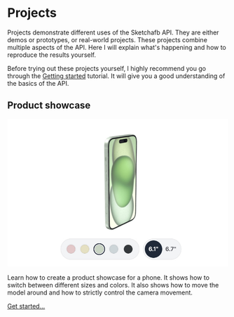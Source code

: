 # Projects

Projects demonstrate different uses of the Sketchafb API. They are either demos or prototypes, or real-world projects. These projects combine multiple aspects of the API. Here I will explain what's happening and how to reproduce the results yourself.

Before trying out these projects yourself, I highly recommend you go through the [Getting started](../guide/model-loading/getting-started.html) tutorial. It will give you a good understanding of the basics of the API.

## Product showcase

![Phone showcase](./phone-showcase.jpg)

Learn how to create a product showcase for a phone. It shows how to switch between different sizes and colors. It also shows how to move the model around and how to strictly control the camera movement.

[Get started...](./phone.html)
